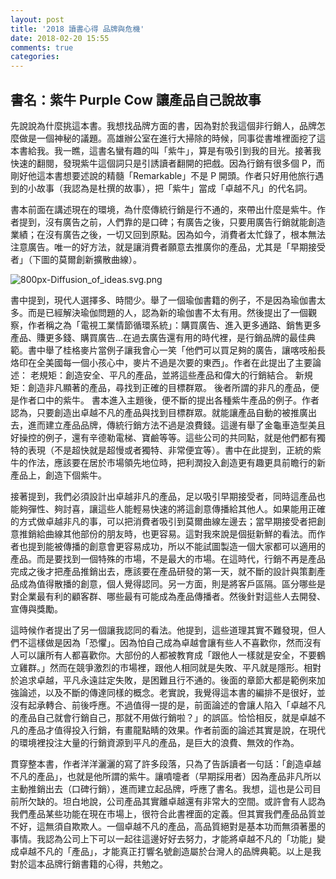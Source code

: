 ```yaml
---
layout: post
title: '2018 讀書心得 品牌與危機'
date: 2018-02-20 15:55
comments: true
categories: 
---
```

## 書名：紫牛 Purple Cow 讓產品自己說故事

先說說為什麼挑這本書。我想找品牌方面的書，因為對於我這個非行銷人，品牌怎麼做是一個神秘的議題。高雄辦公室在進行大掃除的時候，同事從書堆裡面挖了這本書給我。我一瞧，這書名蠻有趣的叫「紫牛」，算是有吸引到我的目光。接著我快速的翻閱，發現紫牛這個詞只是引誘讀者翻開的把戲。因為行銷有很多個 P，而剛好他這本書想要述說的精髓「Remarkable」不是 P 開頭。作者只好用他旅行遇到的小故事（我認為是杜撰的故事），把「紫牛」當成「卓越不凡」的代名詞。

書本前面在講述現在的環境，為什麼傳統行銷是行不通的，來帶出什麼是紫牛。作者提到，沒有廣告之前，人們靠的是口碑；有廣告之後，只要用廣告行銷就能創造業績；在沒有廣告之後，一切又回到原點。因為如今，消費者太忙錄了，根本無法注意廣告。唯一的好方法，就是讓消費者願意去推廣你的產品，尤其是「早期接受者」（下圖的莫爾創新擴散曲線）。

![800px-Diffusion_of_ideas.svg.png](http://user-image.logdown.io/user/5845/blog/5862/post/5856683/c8rRt7FaT8u87A1v0lVK_800px-Diffusion_of_ideas.svg.png)

書中提到，現代人選擇多、時間少。舉了一個瑜伽書籍的例子，不是因為瑜伽書太多。而是已經解決瑜伽問題的人，認為新的瑜伽書不太有用。然後提出了一個觀察，作者稱之為「電視工業情節循環系統」：購買廣告、進入更多通路、銷售更多產品、賺更多錢、購買廣告...在過去廣告還有用的時代裡，是行銷品牌的最佳典範。書中舉了桂格麥片當例子讓我會心一笑「他們可以買足夠的廣告，讓喀吱船長烙印在全美國每一個小孩心中，麥片不過是次要的東西」。作者在此提出了主要論述：
老規矩：創造安全、平凡的產品，並將這些產品和偉大的行銷結合。
新規矩：創造非凡顯著的產品，尋找到正確的目標群眾。
後者所謂的非凡的產品，便是作者口中的紫牛。
書本進入主題後，便不斷的提出各種紫牛產品的例子。作者認為，只要創造出卓越不凡的產品與找到目標群眾。就能讓產品自動的被推廣出去，進而建立產品品牌，傳統行銷方法不過是浪費錢。這邊有舉了金龜車造型美且好操控的例子，還有辛德勒電梯、寶鹼等等。這些公司的共同點，就是他們都有獨特的表現（不是超快就是超慢或者獨特、非常便宜等）。書中在此提到，正統的紫牛的作法，應該要在居於市場領先地位時，把利潤投入創造更有趣更具前瞻行的新產品上，創造下個紫牛。

接著提到，我們必須設計出卓越非凡的產品，足以吸引早期接受者，同時這產品也能夠彈性、夠討喜，讓這些人能輕易快速的將這創意傳播給其他人。如果能用正確的方式做卓越非凡的事，可以把消費者吸引到莫爾曲線左邊去；當早期接受者把創意推銷給曲線其他部份的朋友時，也更容易。這對我來說是個挺新鮮的看法。而作者也提到能被傳播的創意會更容易成功，所以不能試圖製造一個大家都可以適用的產品。而是要找到一個特殊的市場，不是最大的市場。在這時代，行銷不再是產品完成之後才把產品推銷出去，應該要在產品研發的第一天，就不斷的設計與策劃產品成為值得散播的創意，個人覺得認同。另一方面，則是將客戶區隔。區分哪些是對企業最有利的顧客群、哪些最有可能成為產品傳播者。然後針對這些人去開發、宣傳與獎勵。

這時候作者提出了另一個讓我認同的看法。他提到，這些道理其實不難發現，但人們不這樣做是因為「恐懼」。因為怕自己成為卓越會讓有些人不喜歡你，然而沒有人可以讓所有人都喜歡你。大部份的人都被教育成「跟他人一樣就是安全，不要鶴立雞群。」然而在競爭激烈的市場裡，跟他人相同就是失敗、平凡就是隱形。相對於追求卓越，平凡永遠註定失敗，是困難且行不通的。後面的章節大都是範例來加強論述，以及不斷的傳達同樣的概念。老實說，我覺得這本書的編排不是很好，並沒有起承轉合、前後呼應。不過值得一提的是，前面論述的會讓人陷入「卓越不凡的產品自己就會行銷自己，那就不用做行銷啦？」的誤區。恰恰相反，就是卓越不凡的產品才值得投入行銷，有畫龍點睛的效果。作者前面的論述其實是說，在現代的環境裡投注大量的行銷資源到平凡的產品，是巨大的浪費、無效的作為。

貫穿整本書，作者洋洋灑灑的寫了許多段落，只為了告訴讀者一句話：「創造卓越不凡的產品」，也就是他所謂的紫牛。讓噴嚏者（早期採用者）因為產品非凡所以主動推銷出去（口碑行銷），進而建立起品牌，呼應了書名。我想，這也是公司目前所欠缺的。坦白地說，公司產品其實離卓越還有非常大的空間。或許會有人認為我們產品某些功能在現在市場上，很符合此書裡面的定義。但其實我們產品品質並不好，這無須自欺欺人。一個卓越不凡的產品，高品質絕對是基本功而無須著墨的事情。我認為公司上下可以一起往這邊好好去努力，才能將卓越不凡的「功能」變成卓越不凡的「產品」，才能真正打響名號創造屬於台灣人的品牌典範。以上是我對於這本品牌行銷書籍的心得，共勉之。
